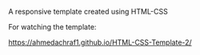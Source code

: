 A responsive template created using HTML-CSS

For watching the template:

https://ahmedachraf1.github.io/HTML-CSS-Template-2/
